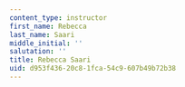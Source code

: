 ```yaml
---
content_type: instructor
first_name: Rebecca
last_name: Saari
middle_initial: ''
salutation: ''
title: Rebecca Saari
uid: d953f436-20c8-1fca-54c9-607b49b72b38
---
```

